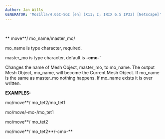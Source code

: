 ```yaml
---
Author: Jan Wills
GENERATOR: 'Mozilla/4.05C-SGI [en] (X11; I; IRIX 6.5 IP32) [Netscape]'
---
```


  

 ** move**/ mo\_name/master\_mo/

  mo\_name is type character, required.

  master\_mo is type character, default is **-cmo-**'

  Changes the name of Mesh Object, master\_mo, to mo\_name. The output
  Mesh Object, mo\_name, will become the Current Mesh Object. If
  mo\_name is the same as master\_mo nothing happens. If mo\_name
  exists it is over written.

 **EXAMPLES:**

  mo/move**/ mo\_tet2/mo\_tet1

  mo/move/-mo-/mo\_tet1

  mo/move**/ mo\_tet2

  mo/move**/ mo\_tet2**/-cmo-**
